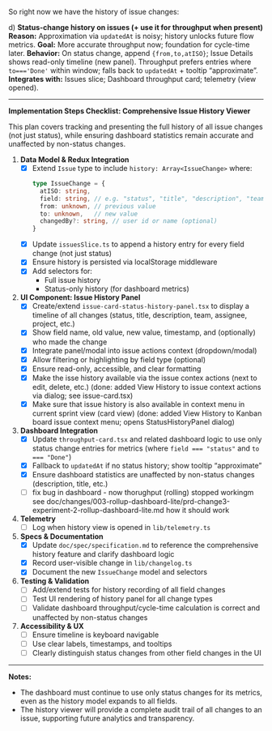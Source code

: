 So right now we have the history of issue changes:

d) **Status-change history on issues (+ use it for throughput when present)**
**Reason:** Approximation via `updatedAt` is noisy; history unlocks future flow metrics.
**Goal:** More accurate throughput now; foundation for cycle-time later.
**Behavior:** On status change, append `{from,to,atISO}`; Issue Details shows read-only timeline (new panel). Throughput
prefers entries where `to==='Done'` within window; falls back to `updatedAt` + tooltip “approximate”.
**Integrates with:** Issues slice; Dashboard throughput card; telemetry (view opened).


---

**Implementation Steps Checklist: Comprehensive Issue History Viewer**

This plan covers tracking and presenting the full history of all issue changes (not just status), while ensuring dashboard statistics remain accurate and unaffected by non-status changes.

1. **Data Model & Redux Integration**
    - [x] Extend `Issue` type to include `history: Array<IssueChange>` where:
      ```ts
      type IssueChange = {
        atISO: string,
        field: string, // e.g. "status", "title", "description", "team", "assignee", "project"
        from: unknown, // previous value
        to: unknown,   // new value
        changedBy?: string, // user id or name (optional)
      }
      ```
    - [x] Update `issuesSlice.ts` to append a history entry for every field change (not just status)
    - [x] Ensure history is persisted via localStorage middleware
    - [x] Add selectors for:
        - Full issue history
        - Status-only history (for dashboard metrics)

2. **UI Component: Issue History Panel**
    - [x] Create/extend `issue-card-status-history-panel.tsx` to display a timeline of all changes (status, title, description, team, assignee, project, etc.)
    - [x] Show field name, old value, new value, timestamp, and (optionally) who made the change
    - [x] Integrate panel/modal into issue actions context (dropdown/modal)
    - [x] Allow filtering or highlighting by field type (optional)
    - [x] Ensure read-only, accessible, and clear formatting
    - [x] Make the isse history available via the issue contex actions (next to edit, delete, etc.) (done: added View History to issue context actions via dialog; see issue-card.tsx)
    - [x] Make sure that issue history is also available in context menu in current sprint view (card view) (done: added View History to Kanban board issue context menu; opens StatusHistoryPanel dialog)

3. **Dashboard Integration**
    - [x] Update `throughput-card.tsx` and related dashboard logic to use only status change entries for metrics (where `field === "status"` and `to === "Done"`)
    - [x] Fallback to `updatedAt` if no status history; show tooltip “approximate”
    - [x] Ensure dashboard statistics are unaffected by non-status changes (description, title, etc.)
    - [ ] fix bug in dashboard - now thorughput (rolling) stopped workingm see doc/changes/003-rollup-dashboard-lite/prd-change3-experiment-2-rollup-dashboard-lite.md how it should work

4. **Telemetry**
    - [ ] Log when history view is opened in `lib/telemetry.ts`

5. **Specs & Documentation**
    - [x] Update `doc/spec/specification.md` to reference the comprehensive history feature and clarify dashboard logic
    - [x] Record user-visible change in `lib/changelog.ts`
    - [x] Document the new `IssueChange` model and selectors

6. **Testing & Validation**
    - [ ] Add/extend tests for history recording of all field changes
    - [ ] Test UI rendering of history panel for all change types
    - [ ] Validate dashboard throughput/cycle-time calculation is correct and unaffected by non-status changes

7. **Accessibility & UX**
    - [ ] Ensure timeline is keyboard navigable
    - [ ] Use clear labels, timestamps, and tooltips
    - [ ] Clearly distinguish status changes from other field changes in the UI

---

**Notes:**
- The dashboard must continue to use only status changes for its metrics, even as the history model expands to all fields.
- The history viewer will provide a complete audit trail of all changes to an issue, supporting future analytics and transparency.
